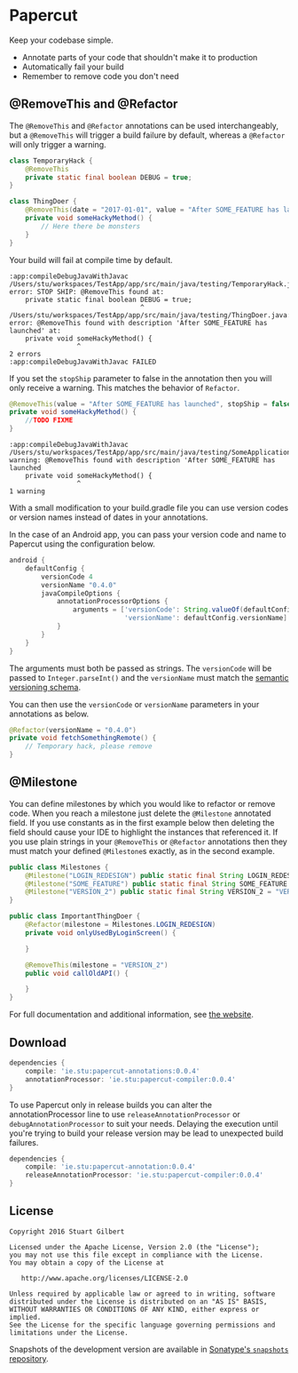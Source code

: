 Papercut
========

Keep your codebase simple.

  * Annotate parts of your code that shouldn't make it to production
  * Automatically fail your build
  * Remember to remove code you don't need

@RemoveThis and @Refactor
-----------

The `@RemoveThis` and `@Refactor` annotations can be used interchangeably, but a `@RemoveThis` will trigger a build failure by default, whereas a `@Refactor` will only trigger a warning.

```java
class TemporaryHack {
    @RemoveThis
    private static final boolean DEBUG = true;
}
```

```java
class ThingDoer {
    @RemoveThis(date = "2017-01-01", value = "After SOME_FEATURE has launched")
    private void someHackyMethod() {
		// Here there be monsters
    }
}
```

Your build will fail at compile time by default.

```
:app:compileDebugJavaWithJavac
/Users/stu/workspaces/TestApp/app/src/main/java/testing/TemporaryHack.java:10: error: STOP SHIP: @RemoveThis found at:
    private static final boolean DEBUG = true;
                                 ^
/Users/stu/workspaces/TestApp/app/src/main/java/testing/ThingDoer.java:12: error: @RemoveThis found with description 'After SOME_FEATURE has launched' at:
    private void someHackyMethod() {
                 ^
2 errors
:app:compileDebugJavaWithJavac FAILED
```

If you set the `stopShip` parameter to false in the annotation then you will only receive a warning. This matches the behavior of `Refactor`.

```java
@RemoveThis(value = "After SOME_FEATURE has launched", stopShip = false)
private void someHackyMethod() {
    //TODO FIXME
}
```

```
:app:compileDebugJavaWithJavac
/Users/stu/workspaces/TestApp/app/src/main/java/testing/SomeApplication.java:54: warning: @RemoveThis found with description 'After SOME_FEATURE has launched
    private void someHackyMethod() {
                 ^
1 warning
```

With a small modification to your build.gradle file you can use version codes or version names instead of dates in your annotations.

In the case of an Android app, you can pass your version code and name to Papercut using the configuration below.

```groovy
android {
    defaultConfig {
        versionCode 4
        versionName "0.4.0"
        javaCompileOptions {
            annotationProcessorOptions {
                arguments = ['versionCode': String.valueOf(defaultConfig.versionCode),
                             'versionName': defaultConfig.versionName]
            }
        }
    }
}
```

The arguments must both be passed as strings. The `versionCode` will be passed to `Integer.parseInt()` and the `versionName` must match the [semantic versioning schema][2].

You can then use the `versionCode` or `versionName` parameters in your annotations as below.

```java
@Refactor(versionName = "0.4.0")
private void fetchSomethingRemote() {
    // Temporary hack, please remove
}
```

@Milestone
----------

You can define milestones by which you would like to refactor or remove code. When you reach a milestone just delete
the `@Milestone` annotated field. If you use constants as in the first example below then deleting the field
should cause your IDE to highlight the instances that referenced it. If you use plain strings in your `@RemoveThis` or
`@Refactor` annotations then they must match your defined `@Milestone`s exactly, as in the second example.

```java
public class Milestones {
    @Milestone("LOGIN_REDESIGN") public static final String LOGIN_REDESIGN = "LOGIN_REDESIGN";
    @Milestone("SOME_FEATURE") public static final String SOME_FEATURE = "SOME_FEATURE";
    @Milestone("VERSION_2") public static final String VERSION_2 = "VERSION_2";
}

public class ImportantThingDoer {
    @Refactor(milestone = Milestones.LOGIN_REDESIGN)
    private void onlyUsedByLoginScreen() {

    }

    @RemoveThis(milestone = "VERSION_2")
    public void callOldAPI() {

    }
}
```

For full documentation and additional information, see [the website][1].

Download
--------

```groovy
dependencies {
	compile: 'ie.stu:papercut-annotations:0.0.4'
	annotationProcessor: 'ie.stu:papercut-compiler:0.0.4'
}
```

To use Papercut only in release builds you can alter the annotationProcessor line to use `releaseAnnotationProcessor` or
`debugAnnotationProcessor` to suit your needs. Delaying the execution until you're trying to build your release version
may be lead to unexpected build failures.

```groovy
dependencies {
    compile: 'ie.stu:papercut-annotation:0.0.4'
    releaseAnnotationProcessor: 'ie.stu:papercut-compiler:0.0.4'
}
```

License
-------

    Copyright 2016 Stuart Gilbert

    Licensed under the Apache License, Version 2.0 (the "License");
    you may not use this file except in compliance with the License.
    You may obtain a copy of the License at

       http://www.apache.org/licenses/LICENSE-2.0

    Unless required by applicable law or agreed to in writing, software
    distributed under the License is distributed on an "AS IS" BASIS,
    WITHOUT WARRANTIES OR CONDITIONS OF ANY KIND, either express or implied.
    See the License for the specific language governing permissions and
    limitations under the License.

Snapshots of the development version are available in [Sonatype's `snapshots` repository][snap].

[1]: http://stuie.github.com/papercut/
[2]: http://semver.org
[snap]: https://oss.sonatype.org/content/repositories/snapshots/
